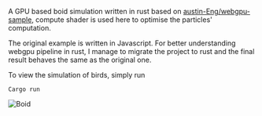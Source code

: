 A GPU based boid simulation written in rust based on [austin-Eng/webgpu-sample](https://austin-eng.com/webgpu-samples/samples/computeBoids), compute shader is used here to optimise the particles' computation.

The original example is written in Javascript. For better understanding webgpu pipeline in rust, I manage to migrate the project to rust and the final result behaves the same as the original one.

To view the simulation of birds, simply run

```
Cargo run
```

![Boid](https://github.com/Togem0n/compute_boids_rust/blob/main/computeBoid.gif)

